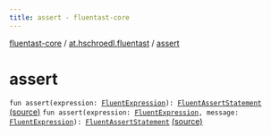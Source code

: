 ```yaml
---
title: assert - fluentast-core
---
```


[fluentast-core](../index.html) / [at.hschroedl.fluentast](index.html) / [assert](.)

# assert

`fun assert(expression: `[`FluentExpression`](../at.hschroedl.fluentast.ast.expression/-fluent-expression/index.html)`): `[`FluentAssertStatement`](../at.hschroedl.fluentast.ast.statement/-fluent-assert-statement/index.html) [(source)](https://github.com/hschroedl/FluentAST/tree/master/core/src/main/kotlin//at.hschroedl.fluentast/Fluentast.kt#L222)
`fun assert(expression: `[`FluentExpression`](../at.hschroedl.fluentast.ast.expression/-fluent-expression/index.html)`, message: `[`FluentExpression`](../at.hschroedl.fluentast.ast.expression/-fluent-expression/index.html)`): `[`FluentAssertStatement`](../at.hschroedl.fluentast.ast.statement/-fluent-assert-statement/index.html) [(source)](https://github.com/hschroedl/FluentAST/tree/master/core/src/main/kotlin//at.hschroedl.fluentast/Fluentast.kt#L226)